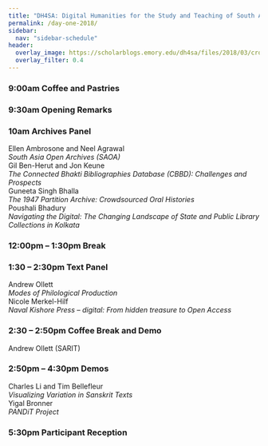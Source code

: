 ```yaml
---
title: "DH4SA: Digital Humanities for the Study and Teaching of South Asia"
permalink: /day-one-2018/
sidebar:
  nav: "sidebar-schedule"
header:
  overlay_image: https://scholarblogs.emory.edu/dh4sa/files/2018/03/cropped-banner_web_header.png
  overlay_filter: 0.4
---
```

<div class="begin-examples"></div>

### **9:00am Coffee and Pastries**


### **9:30am Opening Remarks**


### **10am Archives Panel**  
Ellen Ambrosone and Neel Agrawal  
*South Asia Open Archives (SAOA)*  
Gil Ben-Herut and Jon Keune   
*The Connected Bhakti Bibliographies Database (CBBD): Challenges and Prospects*  
Guneeta Singh Bhalla  
*The 1947 Partition Archive: Crowdsourced Oral Histories*  
Poushali Bhadury  
*Navigating the Digital: The Changing Landscape of State and Public Library Collections in Kolkata*  


### **12:00pm – 1:30pm Break**


### **1:30 – 2:30pm Text Panel**  
Andrew Ollett   
*Modes of Philological Production*  
Nicole Merkel-Hilf  
*Naval Kishore Press – digital: From hidden treasure to Open Access*


### **2:30 – 2:50pm Coffee Break and Demo**  
Andrew Ollett (SARIT)


### **2:50pm – 4:30pm Demos**  
Charles Li and Tim Bellefleur  
*Visualizing Variation in Sanskrit Texts*  
Yigal Bronner  
*PANDiT Project*


### **5:30pm Participant Reception**
<div class="end-examples"></div>
